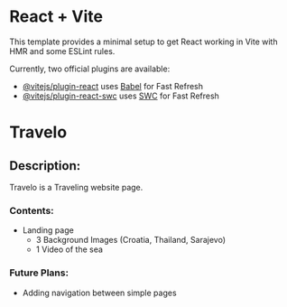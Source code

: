 # React + Vite

This template provides a minimal setup to get React working in Vite with HMR and some ESLint rules.

Currently, two official plugins are available:

- [@vitejs/plugin-react](https://github.com/vitejs/vite-plugin-react/blob/main/packages/plugin-react/README.md) uses [Babel](https://babeljs.io/) for Fast Refresh
- [@vitejs/plugin-react-swc](https://github.com/vitejs/vite-plugin-react-swc) uses [SWC](https://swc.rs/) for Fast Refresh

# Travelo

## Description:
Travelo is a Traveling website page.

### Contents:
- Landing page
  - 3 Background Images (Croatia, Thailand, Sarajevo)
  - 1 Video of the sea

### Future Plans:
- Adding navigation between simple pages
